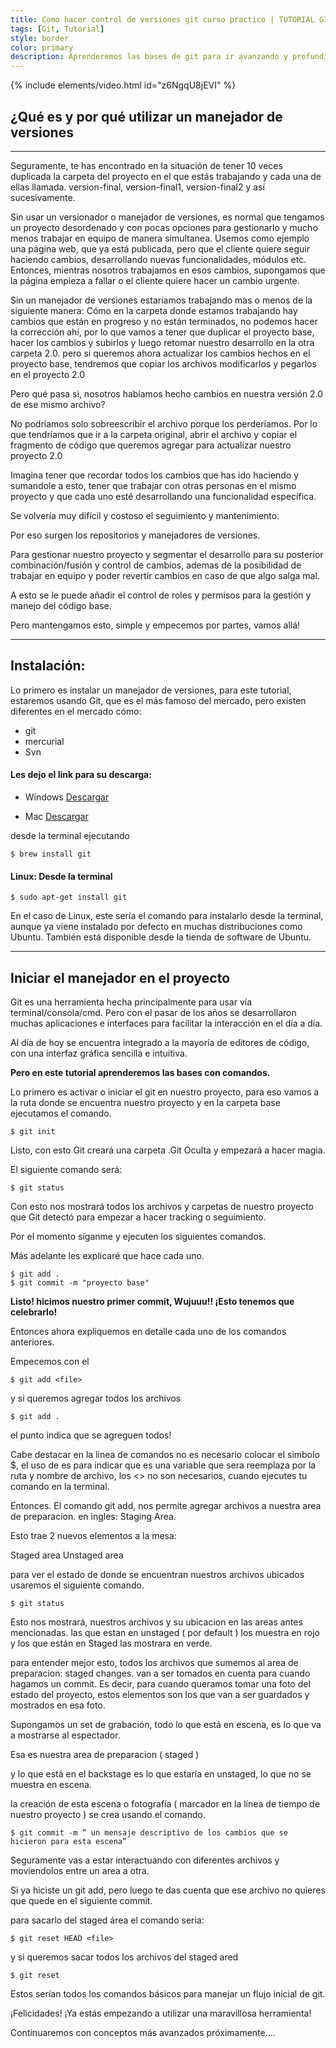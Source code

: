 ```yaml
---
title: Como hacer control de versiones git curso practico | TUTORIAL GIT #3 👽👽
tags: [Git, Tutorial]
style: border
color: primary
description: Aprenderemos las bases de git para ir avanzando y profundizando en todos las opciones que nos ofrece esta herramienta para gestionar nuestro código y convertirnos en unos expertos!.
---
```


{% include elements/video.html id="z6NgqU8jEVI" %}


## ¿Qué es y por qué utilizar un manejador de versiones
----------

Seguramente, te has encontrado en la situación de tener 10 veces duplicada la carpeta del proyecto en el que estás trabajando y cada una de ellas llamada.
version-final, version-final1, version-final2 y así sucesivamente.

Sin usar un versionador o manejador de versiones, es normal que tengamos un proyecto desordenado y con pocas opciones para gestionarlo y mucho menos trabajar en equipo de manera simultanea. Usemos como ejemplo una página web, que ya está publicada, pero que el cliente quiere seguir haciendo cambios, desarrollando nuevas funcionalidades, módulos etc. Entonces, mientras nosotros trabajamos en esos cambios, supongamos que la página empieza a fallar o el cliente quiere hacer un cambio urgente.

Sin un manejador de versiones estariamos trabajando mas o menos de la siguiente manera:
Cómo en la carpeta donde estamos trabajando hay cambios que están en progreso y no están terminados, no podemos hacer la corrección ahí, por lo que vamos a tener que duplicar el proyecto base, hacer los cambios y subirlos y luego retomar nuestro desarrollo en la otra carpeta 2.0. pero si queremos ahora actualizar los cambios hechos en el proyecto base, tendremos que copiar los archivos modificarlos y pegarlos en el proyecto 2.0

Pero qué pasa si, nosotros habíamos hecho cambios en nuestra versión 2.0 de ese mismo archivo?

No podríamos solo sobreescribir el archivo porque los perderíamos.
Por lo que tendríamos que ir a la carpeta original, abrir el archivo y copiar el fragmento de código que queremos agregar para actualizar nuestro proyecto 2.0

Imagina tener que recordar todos los cambios que has ido haciendo y sumandole a esto, tener que trabajar con otras personas en el mismo proyecto y que cada uno esté desarrollando una funcionalidad específica.

Se volvería muy difícil y costoso el seguimiento y mantenimiento.

Por eso surgen los repositorios y manejadores de versiones.

Para gestionar nuestro proyecto y segmentar el desarrollo para su posterior combinación/fusión y control de cambios, ademas de la posibilidad de trabajar en equipo y poder revertir cambios en caso de que algo salga mal.

A esto se le puede añadir el control de roles y permisos para la gestión y manejo del código base.

Pero mantengamos esto, simple y empecemos por partes, vamos allá!


---------------

## Instalación:

Lo primero es instalar un manejador de versiones, para este tutorial, estaremos usando Git, que es el más famoso del mercado, pero existen diferentes en el mercado cómo:
- git
- mercurial
- Svn

#### Les dejo el link para su descarga:

- Windows
[Descargar](https://git-scm.com/downloads)

- Mac
[Descargar](https://sourceforge.net/projects/git-osx-installer/files/)

desde la terminal ejecutando

```terminal
$ brew install git
```

#### Linux: Desde la terminal

```terminal
$ sudo apt-get install git
```

En el caso de Linux, este sería el comando para instalarlo desde la terminal, aunque ya viene instalado por defecto en muchas distribuciones como Ubuntu. También está disponible desde la tienda de software de Ubuntu.

------------

## Iniciar el manejador en el proyecto

Git es una herramienta hecha principalmente para usar vía terminal/consola/cmd. Pero con el pasar de los años se desarrollaron muchas aplicaciones e interfaces para facilitar la interacción en el día a día.

Al día de hoy se encuentra integrado a la mayoría de editores de código, con una interfaz gráfica sencilla e intuitiva.

**Pero en este tutorial aprenderemos las bases con comandos.**

Lo primero es activar o iniciar el git en nuestro proyecto, para eso vamos a la ruta donde se encuentra nuestro proyecto y en la carpeta base ejecutamos el comando.
```terminal
$ git init
```

Listo, con esto Git creará una carpeta .Git
Oculta y empezará a hacer magia.

El siguiente comando será:

```terminal
$ git status
```

Con esto nos mostrará todos los archivos y carpetas de nuestro proyecto que Git detectó para empezar a hacer tracking o seguimiento.

Por el momento síganme y ejecuten los siguientes comandos.

Más adelante les explicaré que hace cada uno.
```terminal
$ git add .
$ git commit -m "proyecto base"
```

**Listo! hicimos nuestro primer commit, Wujuuu!! ¡Esto tenemos que celebrarlo!**

Entonces ahora expliquemos en detalle cada uno de los comandos anteriores.

Empecemos con el

```terminal
$ git add <file>
```
y si queremos agregar todos los archivos

```terminal
$ git add .
```
el punto indica que se agreguen todos!

Cabe destacar en la linea de comandos no es necesario colocar el simbolo $, el uso de <esto> es para indicar que es una variable que sera reemplaza por la ruta y nombre de archivo, los <> no son necesarios, cuando ejecutes tu comando en la terminal.

Entonces.
El comando git add, nos permite agregar archivos a nuestra area de preparacion.
en ingles: Staging Area.

Esto trae 2 nuevos elementos a la mesa:

Staged area
Unstaged area

para ver el estado de donde se encuentran nuestros archivos ubicados usaremos el siguiente comando.

```terminal
$ git status
```

Esto nos mostrará, nuestros archivos y su ubicacion en las areas antes mencionadas.
las que estan en unstaged ( por default ) los muestra en rojo y los que están en Staged  las mostrara en verde.

para entender mejor esto, todos los archivos que sumemos al area de preparacion:
staged changes. van a ser tomados en cuenta para cuando hagamos un commit.
Es decir, para cuando queramos tomar una foto del estado del proyecto, estos elementos son los que van a ser guardados y mostrados en esa foto.

Supongamos un set de grabación, todo lo que está en escena, es lo que va a mostrarse al espectador.

Esa es nuestra area de preparacion ( staged )

y lo que está en el backstage es lo que estaría en unstaged, lo que no se muestra en escena.

la creación de esta escena o fotografía ( marcador en la línea de tiempo de nuestro proyecto ) se crea usando el comando.

```terminal
$ git commit -m “ un mensaje descriptivo de los cambios que se hicieron para esta escena”
```

Seguramente vas a estar interactuando con diferentes archivos y moviendolos entre un area a otra.

Si ya hiciste un git add, pero luego te das cuenta que ese archivo no quieres que quede en el siguiente commit.

para sacarlo del staged área el comando seria:

```terminal
$ git reset HEAD <file>
```

y si queremos sacar todos los archivos del staged ared

```terminal
$ git reset
```

Estos serían todos los comandos básicos para manejar un flujo inicial de git.

¡Felicidades! ¡Ya estás empezando a utilizar una maravillosa herramienta!

Continuaremos con conceptos más avanzados próximamente….
